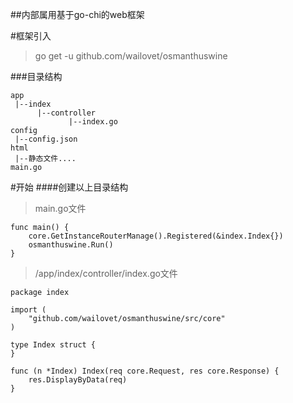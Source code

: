 ##内部属用基于go-chi的web框架

#框架引入
> go get -u github.com/wailovet/osmanthuswine

###目录结构
```
app
 |--index
      |--controller
             |--index.go
config
 |--config.json
html
 |--静态文件....
main.go
```

#开始
####创建以上目录结构
> main.go文件
```
func main() {
	core.GetInstanceRouterManage().Registered(&index.Index{})
	osmanthuswine.Run()
}
```

>/app/index/controller/index.go文件
```
package index

import (
	"github.com/wailovet/osmanthuswine/src/core"
)

type Index struct {
}

func (n *Index) Index(req core.Request, res core.Response) {
	res.DisplayByData(req)
}

```